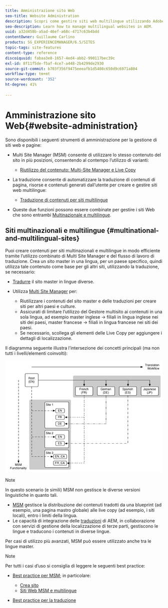 ```yaml
---
title: Amministrazione sito Web
seo-title: Website Administration
description: Scopri come gestire siti web multilingue utilizzando Adobe Experience Manager.
seo-description: Learn how to manage multilingual websites in AEM.
uuid: a32d458b-a5ad-46ef-a68c-4717c63b4bdd
contentOwner: Guillaume Carlino
products: SG_EXPERIENCEMANAGER/6.5/SITES
topic-tags: site-features
content-type: reference
discoiquuid: fabaa3e8-1657-4ed4-abb2-990117bec39c
exl-id: 8f11f5de-f5af-4ce7-a448-2b4299de2930
source-git-commit: b703f356f9475eeeafb1d5408c650d9c6971a804
workflow-type: tm+mt
source-wordcount: '352'
ht-degree: 41%

---
```


# Amministrazione sito Web{#website-administration}

Sono disponibili i seguenti strumenti di amministrazione per la gestione di siti web e pagine:

* Multi Site Manager (MSM) consente di utilizzare lo stesso contenuto del sito in più posizioni, consentendo al contempo l’utilizzo di varianti:

   * [Riutilizzo del contenuto: Multi-Site Manager e Live Copy](/help/sites-administering/msm.md)

* La traduzione consente di automatizzare la traduzione di contenuti di pagina, risorse e contenuti generati dall’utente per creare e gestire siti web multilingue:

   * [Traduzione di contenuti per siti multilingue](/help/sites-administering/translation.md)

* Queste due funzioni possono essere combinate per gestire i siti Web che sono entrambi [Multinazionale e multilingue](#multinational-and-multilingual-sites).

## Siti multinazionali e multilingue {#multinational-and-multilingual-sites}

Puoi creare contenuti per siti multinazionali e multilingue in modo efficiente tramite l’utilizzo combinato di Multi Site Manager e del flusso di lavoro di traduzione. Crea un sito master in una lingua, per un paese specifico, quindi utilizza tale contenuto come base per gli altri siti, utilizzando la traduzione, se necessario:

* [Tradurre](/help/sites-administering/translation.md) il sito master in lingue diverse.

* Utilizza [Multi Site Manager](/help/sites-administering/msm.md) per:

   * Riutilizzare i contenuti del sito master e delle traduzioni per creare siti per altri paesi e culture.
   * Assicurati di limitare l’utilizzo del Gestore multisito ai contenuti in una sola lingua, ad esempio master inglese -> filiali in lingua inglese nei siti dei paesi, master francese -> filiali in lingua francese nei siti dei paesi.
   * Se necessario, scollega gli elementi delle Live Copy per aggiungere i dettagli di localizzazione.

Il diagramma seguente illustra l’intersezione dei concetti principali (ma non tutti i livelli/elementi coinvolti):

![Diagramma che mostra i concetti principali di MSM e traduzione](assets/chlimage_1-71a.png)

>[!NOTE]
>
>In questo scenario (e simili) MSM non gestisce le diverse versioni linguistiche in quanto tali.
>
>* [MSM](/help/sites-administering/msm.md) gestisce la distribuzione dei contenuti tradotti da una blueprint (ad esempio, una pagina mastro globale) alle live copy (ad esempio, i siti locali), entro i limiti della lingua.
>* Le capacità di integrazione delle [traduzioni](/help/sites-administering/translation.md) di AEM, in collaborazione con servizi di gestione della localizzazione di terze parti, gestiscono le lingue e traducono i contenuti in diverse lingue.
>
>Per casi di utilizzo più avanzati, MSM può essere utilizzato anche tra le lingue master.

>[!NOTE]
>
>Per tutti i casi d’uso si consiglia di leggere le seguenti best practice:
>
>* [Best practice per MSM](/help/sites-administering/msm-best-practices.md); in particolare:
>
>   * [Crea sito](/help/sites-administering/msm-best-practices.md#create-site)
>   * [Siti Web MSM e multilingue](/help/sites-administering/msm-best-practices.md#msm-and-multilingual-websites)
>
>* [Best practice per la traduzione](/help/sites-administering/tc-bp.md)
